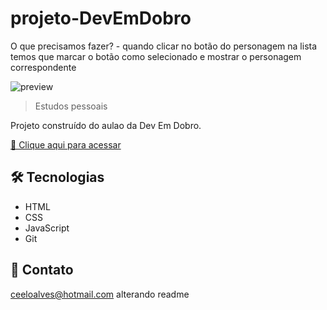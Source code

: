 # projeto-DevEmDobro
  O que precisamos fazer? - quando clicar no botão do personagem na lista temos que marcar o botão como selecionado e mostrar o personagem correspondente

![preview](src/img/previewG.png)

> Estudos pessoais

Projeto construído do aulao da Dev Em Dobro.

[🔗 Clique aqui para acessar](https://marcelera69.github.io/Projeto-Rocketseat/index.html)


## 🛠 Tecnologias

- HTML
- CSS
- JavaScript
- Git 

## 💛 Contato

ceeloalves@hotmail.com
alterando readme